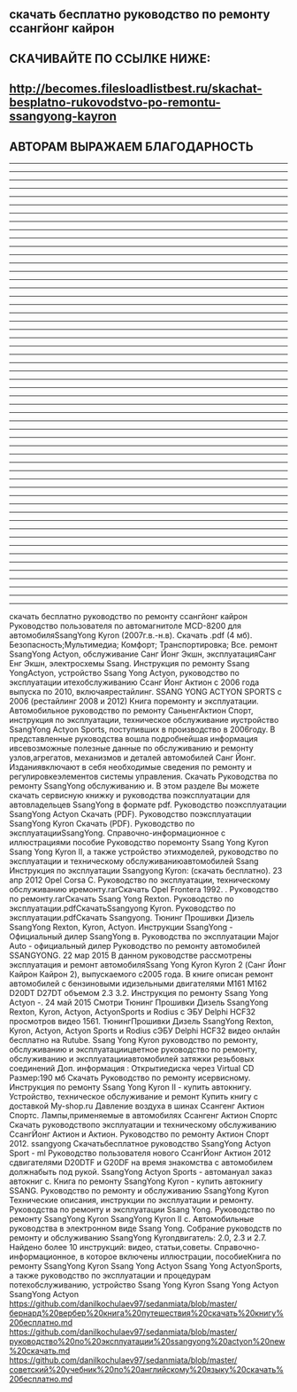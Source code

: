 скачать бесплатно руководство по ремонту ссангйонг кайрон
--------------------------------------------------
СКАЧИВАЙТЕ ПО ССЫЛКЕ НИЖЕ:
--------------------------------------------------
http://becomes.filesloadlistbest.ru/skachat-besplatno-rukovodstvo-po-remontu-ssangyong-kayron
--------------------------------------------------
АВТОРАМ ВЫРАЖАЕМ БЛАГОДАРНОСТЬ
--------------------------------------------------
--------------------------------------------------
--------------------------------------------------
--------------------------------------------------
--------------------------------------------------
--------------------------------------------------
--------------------------------------------------
--------------------------------------------------
--------------------------------------------------
--------------------------------------------------
--------------------------------------------------
--------------------------------------------------
--------------------------------------------------
--------------------------------------------------
--------------------------------------------------
--------------------------------------------------
--------------------------------------------------
--------------------------------------------------
--------------------------------------------------
--------------------------------------------------
--------------------------------------------------
--------------------------------------------------
--------------------------------------------------
--------------------------------------------------
--------------------------------------------------
--------------------------------------------------
--------------------------------------------------
--------------------------------------------------
--------------------------------------------------
--------------------------------------------------
--------------------------------------------------
--------------------------------------------------
--------------------------------------------------
--------------------------------------------------
--------------------------------------------------
--------------------------------------------------
--------------------------------------------------
--------------------------------------------------
--------------------------------------------------
--------------------------------------------------
--------------------------------------------------
--------------------------------------------------
--------------------------------------------------
--------------------------------------------------
--------------------------------------------------
--------------------------------------------------
--------------------------------------------------
--------------------------------------------------
--------------------------------------------------
--------------------------------------------------
--------------------------------------------------
--------------------------------------------------
--------------------------------------------------
--------------------------------------------------
--------------------------------------------------
скачать бесплатно руководство по ремонту ссангйонг кайрон Руководство пользователя по автомагнитоле MCD-8200 для автомобиляSsangYong Kyron (2007г.в.-н.в). Скачать .pdf (4 мб). Безопасность;Мультимедиа; Комфорт; Транспортировка; Все. ремонт SsangYong Actyon, обслуживание Санг Йонг Экшн, эксплуатацияСанг Енг Экшн, электросхемы Ssang. Инструкция по ремонту Ssang YongActyon, устройство Ssang Yong Actyon, руководство по эксплуатации итехобслуживанию Ссанг Йонг Актион с 2006 года выпуска по 2010, включаярестайлинг. SSANG YONG ACTYON SPORTS с 2006 (рестайлинг 2008 и 2012) Книга поремонту и эксплуатации. Автомобильное руководство по ремонту СаньенгАктион Спорт, инструкция по эксплуатации, техническое обслуживание иустройство SsangYong Actyon Sports, поступивших в производство в 2006году. В представленные руководства вошла подробнейшая информация ивсевозможные полезные данные по обслуживанию и ремонту узлов,агрегатов, механизмов и деталей автомобилей Санг Йонг. Изданиявключают в себя необходимые сведения по ремонту и регулировкеэлементов системы управления. Скачать Руководства по ремонту SsangYong обслуживанию и. В этом разделе Вы можете скачать сервисную книжку и руководства поэксплуатации для автовладельцев SsangYong в формате pdf. Руководство поэксплуатации SsangYong Actyon Скачать (PDF). Руководство поэксплуатации SsangYong Kyron Скачать (PDF). Руководство по эксплуатацииSsangYong. Справочно-информационное с иллюстрациями пособие Руководство поремонту Ssang Yong Kyron  Ssang Yong Kyron II, а также устройство этихмоделей, руководство по эксплуатации и техническому обслуживаниюавтомобилей Ssang  Инструкция по эксплуатации Ssangyong Kyron: (скачать бесплатно). 23 апр 2012  Opel Corsa C. Руководство по эксплуатации, техническому обслуживанию иремонту.rarСкачать Opel Frontera 1992. . Руководство по ремонту.rarСкачать Ssang Yong Rexton. Руководство по эксплуатации.pdfСкачатьSsangyong Kyron. Руководство по эксплуатации.pdfСкачать Ssangyong. Тюнинг Прошивки Дизель SsangYong Rexton, Kyron, Actyon. Инструкции  SsangYong - Официальный дилер SsangYong в. Руководства по эксплуатации  Major Auto - официальный дилер
Руководство по ремонту автомобилей SSANGYONG. 22 мар 2015  В данном руководстве рассмотрены эксплуатация и ремонт автомобиляSsang Yong Kyron  Kyron 2 (Санг Йонг Кайрон  Кайрон 2), выпускаемого с2005 года. В книге описан ремонт автомобилей с бензиновыми идизельными двигателями М161  M162  D20DT  D27DT объемом 2.3  3.2. Инструкция по ремонту Ssang Yong Actyon -. 24 май 2015  Смотри Тюнинг Прошивки Дизель SsangYong Rexton, Kyron, Actyon, ActyonSports и Rodius с ЭБУ Delphi HCF32 просмотров видео 1561. ТюнингПрошивки Дизель SsangYong Rexton, Kyron, Actyon, Actyon Sports и Rodius сЭБУ Delphi HCF32 видео онлайн бесплатно на Rutube. Ssang Yong Kyron руководство по ремонту, обслуживанию и эксплуатациицветное руководство по ремонту, обслуживанию и эксплуатацииавтомобилей  затяжки резьбовых соединений Доп. информация : Открытиедиска через Virtual CD Размер:190 мб Скачать Руководство по ремонту исервисному. Инструкция по ремонту Ssang Yong Kyron II - купить автокнигу. Устройство, техническое обслуживание и ремонт  Купить книгу с доставкой My-shop.ru  Давление воздуха в шинах Ссангенг Актион Спортс. Лампы,применяемые в автомобилях Ссангенг Актион Спортс  Скачать руководствопо эксплуатации и техническому обслуживанию СсангЙонг Актион и Актион. Руководство по ремонту Актион Спорт 2012. ssangyong  Скачатьбесплатное руководство SsangYong Actyon Sport - ml  Руководство пользователя нового СсангЙонг Актион 2012 сдвигателями D20DTF и G20DF на время знакомства с автомобилем должнабыть под рукой. SsangYong Actyon Sports - автомануал заказ автокниг с. Книга по ремонту SsangYong Kyron - купить автокнигу SSANG. Руководство по ремонту и обслуживанию SsangYong Kyron
Технические описания, инструкции по эксплуатации и ремонту. Руководства по ремонту и эксплуатации Ssang Yong. Руководство по ремонту SsangYong Kyron  SsangYong Kyron II с. Автомобильные руководства в электронном виде Ssang Yong. Собрание руководств по ремонту и обслуживанию SsangYong Kyronдвигатель: 2.0, 2.3 и 2.7. Найдено более 10 инструкций: видео, статьи,советы. Справочно-информационное, в которое включены иллюстрации, пособиеКнига по ремонту SsangYong Kyron  Ssang Yong Actyon  Ssang Yong ActyonSports, а также руководство по эксплуатации и процедурам потехобслуживанию, устройство Ssang Yong Kyron  Ssang Yong Actyon  SsangYong Actyon
https://github.com/danilkochulaev97/sedanmiata/blob/master/бернард%20вербер%20книга%20путешествия%20скачать%20книгу%20бесплатно.md
https://github.com/danilkochulaev97/sedanmiata/blob/master/руководство%20по%20эксплуатации%20ssangyong%20actyon%20new%20скачать.md
https://github.com/danilkochulaev97/sedanmiata/blob/master/советский%20учебник%20по%20английскому%20языку%20скачать%20бесплатно.md